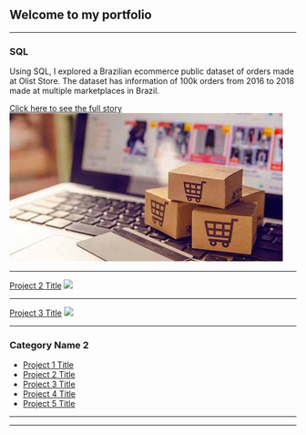 ## Welcome to my portfolio

---

### SQL 

Using SQL, I explored a Brazilian ecommerce public dataset of orders made at Olist Store. The dataset has information of 100k orders from 2016 to 2018 made at multiple marketplaces in Brazil. 


[Click here to see the full story](/sql/ecommerce_project.md)
<img src="images/ecommerce_picture.jpeg?raw=true"/>


---
[Project 2 Title](/pdf/sample_presentation.pdf)
<img src="images/dummy_thumbnail.jpg?raw=true"/>

---
[Project 3 Title](http://example.com/)
<img src="images/dummy_thumbnail.jpg?raw=true"/>

---

### Category Name 2

- [Project 1 Title](http://example.com/)
- [Project 2 Title](http://example.com/)
- [Project 3 Title](http://example.com/)
- [Project 4 Title](http://example.com/)
- [Project 5 Title](http://example.com/)

---




---
